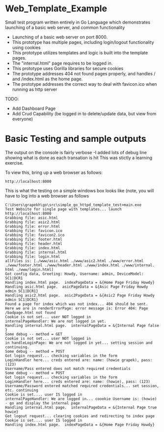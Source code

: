 # Web_Template_Example
Small test program written entirely in Go Language which demonstrates launching of a basic web server, and common functionality 
 *   Launching of a basic web server on port 8000.
 *   This prototype has multiple pages, including login/logout functionality using cookies
 *   This prototype utilizes templates and logic is built into the template pages. 
 *   The "internal.html" page requires to be logged in. 
 *   This prototype uses Gorilla libraries for secure cookies
 *   The prototype addresses 404 not found pages properly, and handles / and /index.html as the home page. 
 *   The prototype addresses the correct way to deal with favicon.ico when running as http server

TODO: 
 * Add Dashboard Page
*  Add Crud Capability (be logged in to delete/update data, but view from everyone)


# Basic Testing and sample outputs
The output on the console is fairly verbose -I added lots of debug line showing what is done as each transation is hit
This was stictly a learning exercise. 

To view this, bring up a web browser as follows: 
```` 
http://localhost:8000
````

This is what the testing on a simple windows box looks like (note, you will have to log into a web browser as follows
````
C:\Users\grapekh\go\src\simple_go_httpd_template_test>main.exe
Test Website for single page with templates... launch http://localhost:8000
Grabbing file: asic.html
Grabbing file: asic2.html
Grabbing file: error.html
Grabbing file: favicon.ico
Grabbing file: favicon2.ico
Grabbing file: footer.html
Grabbing file: header.html
Grabbing file: index.html
Grabbing file: internal.html
Grabbing file: login.html
allFiles is: [./www/asic.html ./www/asic2.html ./www/error.html ./www/footer.html ./www/header.html ./www/index.html ./www/internal.
html ./www/login.html]
Got config data, Greeting: Howdy, Username: admin, DeviceModel: SC1|DCR1
Handling index.html page.  indexPageData = &{Home Page Friday Howdy}
Handling asic.html page.  asicPageData = &{Asic Page Friday Howdy admin SC1|DCR1}
Handling asic2.html page.  asic2PageData = &{Asic2 Page Friday Howdy admin SC1|DCR1}
Found a page for index which was not index... 404 should be sent.
Here we are in renderErrorPage: error message is: Error 404: Page /badpage.html not found
Cookie is not set... user NOT logged in
internalPageHandler: We are not logged in yet.
Handling internal.html page.  internalPageData = &{Internal Page false }
Some debug -- method = GET
Cookie is not set... user NOT logged in
in handleLoginPage: We are not logged in yet... setting session and continuing.
Some debug -- method = POST
Got login request... checking variables in the form
LoginHandler here... creds entered are: name: (howie grapek), pass: (123)
Username/Pass entered does not match required credentials
Some debug -- method = POST
Got login request... checking variables in the form
LoginHandler here... creds entered are: name: (howie), pass: (123)
Username/Password entered matched required credentials... set session, etc. continuing
Cookie is set.... user IS logged in
internalPageHandler: We are logged in... coookie Username is: (howie) - go and display the internal page
Handling internal.html page.  internalPageData = &{Internal Page true howie}
Got logout request... clearing cookies and redirecting to index page
Cookie is set.... user IS logged in
Handling index.html page.  indexPageData = &{Home Page Friday Howdy}
````
